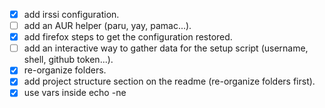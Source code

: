 - [x] add irssi configuration.
- [ ] add an AUR helper (paru, yay, pamac...).
- [x] add firefox steps to get the configuration restored.
- [ ] add an interactive way to gather data for the setup script (username, shell, github token...).
- [x] re-organize folders.
- [x] add project structure section on the readme (re-organize folders first).
- [x] use vars inside echo -ne
